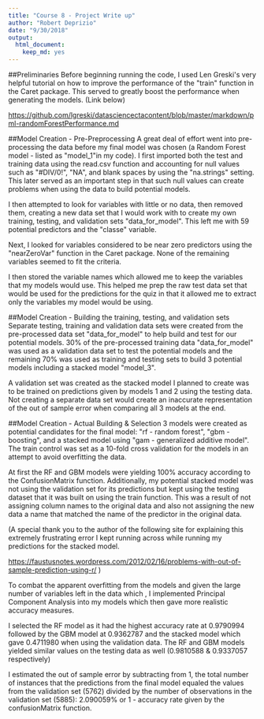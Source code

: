 ```yaml
---
title: "Course 8 - Project Write up"
author: "Robert Deprizio"
date: "9/30/2018"
output: 
  html_document: 
    keep_md: yes
---
```


##Preliminaries
Before beginning running the code, I used Len Greski's very helpful tutorial on how to improve the performance of the "train" function in the Caret package. This served to greatly boost the performance when generating the models. (Link below)

https://github.com/lgreski/datasciencectacontent/blob/master/markdown/pml-randomForestPerformance.md


##Model Creation - Pre-Preprocessing
A great deal of effort went into pre-processing the data before my final model was chosen (a Random Forest model - listed as "model_1"in my code). I first imported both the test and training data using the read.csv function and accounting for null values such as "#DIV/0!", "NA", and blank spaces by using the "na.strings" setting. This later served as an important step in that such null values can create problems when using the data to build potential models. 

I then attempted to look for variables with little or no data, then removed them, creating a new data set that I would work with to create my own training, testing, and validation sets "data_for_model". This left me with 59 potential predictors and the "classe" variable. 

Next, I looked for variables considered to be near zero predictors using the "nearZeroVar" function in the Caret package. None of the remaining variables seemed to fit the criteria. 

I then stored the variable names which allowed me to keep the variables that my models would use. This helped me prep the raw test data set that would be used for the predictions for the quiz in that it allowed me to extract only the variables my model would be using.


##Model Creation - Building the training, testing, and validation sets
Separate testing, training and validation data sets were created from the pre-processed data set "data_for_model" to help build and test for our potential models. 30% of the pre-processed training data "data_for_model" was used as a validation data set to test the potential models and the remaining 70% was used as training and testing sets to build 3 potential models including a stacked model "model_3".

A validation set was created as the stacked model I planned to create was to be trained on predictions given by models 1 and 2 using the testing data. Not creating a separate data set would create an inaccurate representation of the out of sample error when comparing all 3 models at the end.


##Model Creation - Actual Building & Selection
3 models were created as potential candidates for the final model: 
"rf - random forest", "gbm - boosting", and a stacked model using "gam - generalized additive model". The train control was set as a 10-fold cross validation for the models in an attempt to avoid overfitting the data.

At first the RF and GBM models were yielding 100% accuracy according to the ConfusionMatrix function. Additionally, my potential stacked model was not using the validation set for its predictions but kept using the testing dataset that it was built on using the train function. This was a result of not assigning column names to the original data and also not assigning the new data a name that matched the name of the predictor in the original data. 

(A special thank you to the author of the following site for explaining this extremely frustrating error I kept running across while running my predictions for the stacked model.

https://faustusnotes.wordpress.com/2012/02/16/problems-with-out-of-sample-prediction-using-r/ )

To combat the apparent overfitting from the models and given the large number of variables left in the data which , I implemented Principal Component Analysis into my models which then gave more realistic accuracy measures.

I selected the RF model as it had the highest accuracy rate at 0.9790994 followed by the GBM model at 0.9362787 and the stacked model which gave 0.4711980 when using the validation data. The RF and GBM models yielded similar values on the testing data as well (0.9810588 & 0.9337057 respectively)

I estimated the out of sample error by subtracting from 1, the total number of instances that the predictions from the final model equaled the values from the validation set (5762) divided by the number of observations in the validation set (5885): 2.090059% or 1 - accuracy rate given by the confusionMatrix function.
